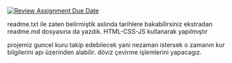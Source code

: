 [![Review Assignment Due Date](https://classroom.github.com/assets/deadline-readme-button-24ddc0f5d75046c5622901739e7c5dd533143b0c8e959d652212380cedb1ea36.svg)](https://classroom.github.com/a/QA5O9x4M)

readme.txt ile zaten belirmiştik aslında tarihlere bakabilirsiniz ekstradan readme.md dosyasına da yazdık.
HTML-CSS-JS kullanarak yapılmıştır

projemiz guncel kuru takip edebilecek yani nezaman istersek o zamanın kur bilgilerini apı üzerinden alabilir. döviz çevirme işlemlerini yapacagız.
